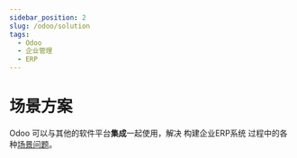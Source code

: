 ```yaml
---
sidebar_position: 2
slug: /odoo/solution
tags:
  - Odoo
  - 企业管理
  - ERP
---
```


# 场景方案

Odoo 可以与其他的软件平台**集成**一起使用，解决 构建企业ERP系统 过程中的各种[场景问题](#)。

